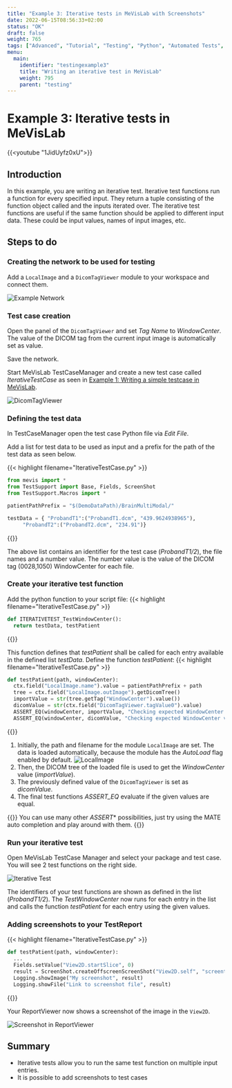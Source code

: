 ```yaml
---
title: "Example 3: Iterative tests in MeVisLab with Screenshots"
date: 2022-06-15T08:56:33+02:00
status: "OK"
draft: false
weight: 765
tags: ["Advanced", "Tutorial", "Testing", "Python", "Automated Tests", "Iterative Test", "Screenshot"]
menu: 
  main:
    identifier: "testingexample3"
    title: "Writing an iterative test in MeVisLab"
    weight: 795
    parent: "testing"
---
```

# Example 3: Iterative tests in MeVisLab

{{<youtube "1JidUyfz0xU">}}

## Introduction
In this example, you are writing an iterative test. Iterative test functions run a function for every specified input. They return a tuple consisting of the function object called and the inputs iterated over. The iterative test functions are useful if the same function should be applied to different input data. These could be input values, names of input images, etc.

## Steps to do
### Creating the network to be used for testing
Add a `LocalImage` and a `DicomTagViewer` module to your workspace and connect them.

![Example Network](/images/tutorials/testing/network_test3.png "Example Network")

### Test case creation
Open the panel of the `DicomTagViewer` and set *Tag Name* to *WindowCenter*. The value of the DICOM tag from the current input image is automatically set as value.

Save the network.

Start MeVisLab TestCaseManager and create a new test case called *IterativeTestCase* as seen in [Example 1: Writing a simple testcase in MeVisLab](/tutorials/testing/testingexample1).

![DicomTagViewer](/images/tutorials/testing/DicomTagViewer.png "DicomTagViewer")

### Defining the test data
In TestCaseManager open the test case Python file via *Edit File*.

Add a list for test data to be used as input and a prefix for the path of the test data as seen below.

{{< highlight filename="IterativeTestCase.py" >}}
```Python
from mevis import *
from TestSupport import Base, Fields, ScreenShot
from TestSupport.Macros import *

patientPathPrefix = "$(DemoDataPath)/BrainMultiModal/"

testData = { "ProbandT1":("ProbandT1.dcm", "439.9624938965"),
     "ProbandT2":("ProbandT2.dcm", "234.91")}
```
{{</highlight>}}

The above list contains an identifier for the test case (*ProbandT1/2*), the file names and a number value. The number value is the value of the DICOM tag (0028,1050) WindowCenter for each file.

### Create your iterative test function
Add the python function to your script file:
{{< highlight filename="IterativeTestCase.py" >}}
```Python
def ITERATIVETEST_TestWindowCenter():
  return testData, testPatient
```
{{</highlight>}}

This function defines that *testPatient* shall be called for each entry available in the defined list *testData*. Define the function *testPatient*:
{{< highlight filename="IterativeTestCase.py" >}}
```Python
def testPatient(path, windowCenter):
  ctx.field("LocalImage.name").value = patientPathPrefix + path
  tree = ctx.field("LocalImage.outImage").getDicomTree()
  importValue = str(tree.getTag("WindowCenter").value())
  dicomValue = str(ctx.field("DicomTagViewer.tagValue0").value)
  ASSERT_EQ(windowCenter, importValue, "Checking expected WindowCenter value against DICOM tree value.")
  ASSERT_EQ(windowCenter, dicomValue, "Checking expected WindowCenter value against DicomTagViewer value.")
```
{{</highlight>}}

1. Initially, the path and filename for the module `LocalImage` are set. The data is loaded automatically, because the module has the *AutoLoad* flag enabled by default.
![LocalImage](/images/tutorials/testing/LocalImage.png "LocalImage")
2. Then, the DICOM tree of the loaded file is used to get the *WindowCenter* value (*importValue*).
3. The previously defined value of the `DicomTagViewer` is set as *dicomValue*.
4. The final test functions *ASSERT_EQ* evaluate if the given values are equal.

{{<alert class="info" caption="Info">}}
You can use many other *ASSERT** possibilities, just try using the MATE auto completion and play around with them.
{{</alert>}}

### Run your iterative test
Open MeVisLab TestCase Manager and select your package and test case. You will see 2 test functions on the right side.

![Iterative Test](/images/tutorials/testing/TestCaseManager_TestWindowCenter.png "Iterative Test")

The identifiers of your test functions are shown as defined in the list (*ProbandT1/2*). The *TestWindowCenter* now runs for each entry in the list and calls the function *testPatient* for each entry using the given values.

### Adding screenshots to your TestReport
{{< highlight filename="IterativeTestCase.py" >}}
```Python
def testPatient(path, windowCenter):
  ...
  Fields.setValue("View2D.startSlice", 0)
  result = ScreenShot.createOffscreenScreenShot("View2D.self", "screentest.png")
  Logging.showImage("My screenshot", result)
  Logging.showFile("Link to screenshot file", result)
```
{{</highlight>}}

Your ReportViewer now shows a screenshot of the image in the `View2D`.

![Screenshot in ReportViewer](/images/tutorials/testing/Screenshot.png "Screenshot in ReportViewer")

## Summary
* Iterative tests allow you to run the same test function on multiple input entries.
* It is possible to add screenshots to test cases
